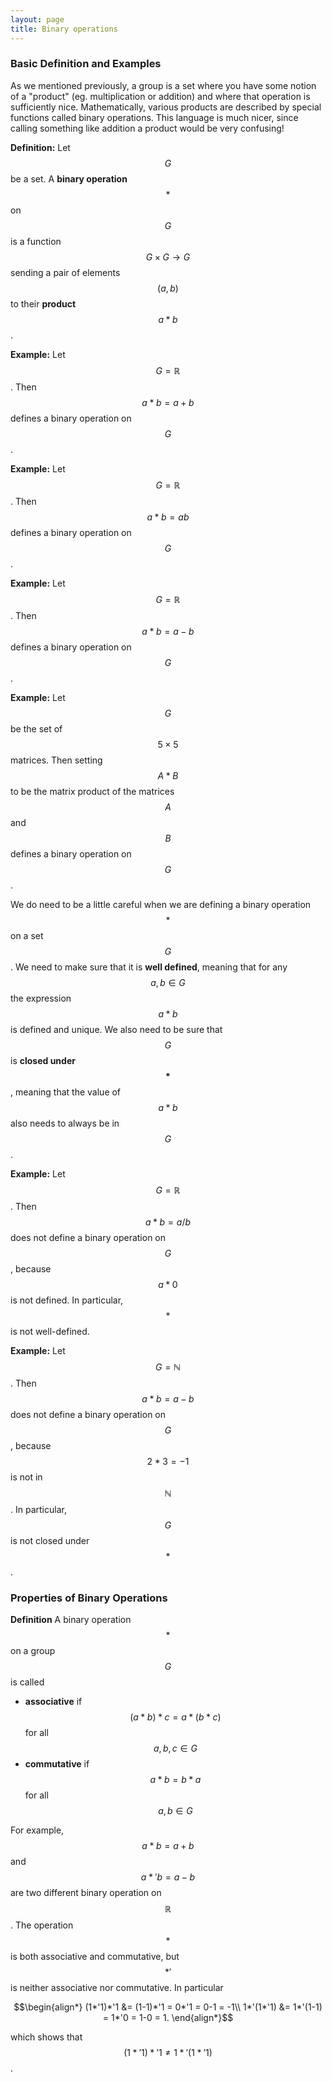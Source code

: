 ```yaml
---
layout: page
title: Binary operations
---
```


### Basic Definition and Examples
As we mentioned previously, a group is a set where you have some notion of a "product" (eg. multiplication or addition) and where that operation is sufficiently nice.  Mathematically, various products are described by special functions called binary operations.  This language is much nicer, since calling something like addition a product would be very confusing!

**Definition:** Let $$G$$ be a set.  A **binary operation** $$*$$ on $$G$$ is a function $$G\times G\rightarrow G$$ sending a pair of elements $$(a,b)$$ to their **product** $$a*b$$.

**Example:** Let $$G=\mathbb R$$.  Then $$a*b = a+b$$ defines a binary operation on $$G$$.

**Example:** Let $$G=\mathbb R$$.  Then $$a*b = ab$$ defines a binary operation on $$G$$.

**Example:** Let $$G=\mathbb R$$.  Then $$a*b = a-b$$ defines a binary operation on $$G$$.

**Example:** Let $$G$$ be the set of $$5\times 5$$ matrices.  Then setting $$A*B$$ to be the matrix product of the matrices $$A$$ and $$B$$ defines a binary operation on $$G$$.

We do need to be a little careful when we are defining a binary operation $$*$$ on a set $$G$$.  We need to make sure that it is **well defined**, meaning that for any $$a,b\in G$$ the expression $$a*b$$ is defined and unique.  We also need to be sure that $$G$$ is **closed under $$*$$**, meaning that the value of $$a*b$$ also needs to always be in $$G$$.

**Example:** Let $$G=\mathbb R$$.  Then $$a*b = a/b$$ does not define a binary operation on $$G$$, because $$a*0$$ is not defined.  In particular, $$*$$ is not well-defined.

**Example:** Let $$G=\mathbb N$$.  Then $$a*b = a-b$$ does not define a binary operation on $$G$$, because $$2*3=-1$$ is not in $$\mathbb N$$.  In particular, $$G$$ is not closed under $$*$$.

### Properties of Binary Operations
**Definition** A binary operation $$*$$ on a group $$G$$ is called
- **associative** if $$(a*b)*c = a*(b*c)$$ for all $$a,b,c\in G$$
- **commutative** if $$a*b = b*a$$ for all $$a,b\in G$$

For example, $$a*b=a+b$$ and $$a*'b = a-b$$ are two different binary operation on $$\mathbb R$$.  The operation $$*$$ is both associative and commutative, but $$*'$$ is neither associative nor commutative.  In particular

$$\begin{align*}
(1*'1)*'1 &= (1-1)*'1 = 0*'1 = 0-1 = -1\\
1*'(1*'1) &= 1*'(1-1) = 1*'0 = 1-0 = 1.
\end{align*}$$

which shows that $$(1*'1)*'1 \neq 1*'(1*'1)$$.
